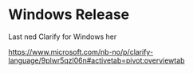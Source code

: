 # Windows Release

Last ned Clarify for Windows her

https://www.microsoft.com/nb-no/p/clarify-language/9plwr5qzl06n#activetab=pivot:overviewtab
